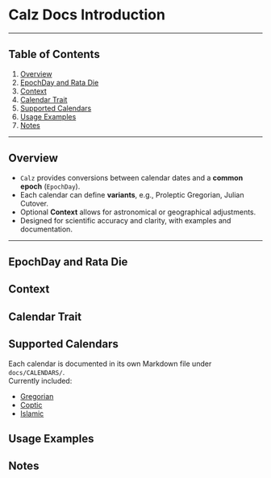 # Calz Docs Introduction

---

## Table of Contents

1. [Overview](#overview)
2. [EpochDay and Rata Die](#epochday-and-rata-die)
3. [Context](#context)
4. [Calendar Trait](#calendar-trait)
5. [Supported Calendars](#supported-calendars)
6. [Usage Examples](#usage-examples)
7. [Notes](#notes)

---

## Overview

- `Calz` provides conversions between calendar dates and a **common epoch** (`EpochDay`).
- Each calendar can define **variants**, e.g., Proleptic Gregorian, Julian Cutover.
- Optional **Context** allows for astronomical or geographical adjustments.
- Designed for scientific accuracy and clarity, with examples and documentation.

---

## EpochDay and Rata Die

## Context

## Calendar Trait

## Supported Calendars

Each calendar is documented in its own Markdown file under `docs/CALENDARS/`.  
Currently included:

- [Gregorian](CALENDARS/gregorian.md)
- [Coptic](CALENDARS/coptic.md)
- [Islamic](CALENDARS/islamic.md)

## Usage Examples

## Notes
